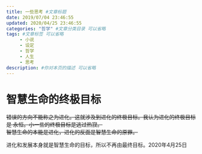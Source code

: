 ```yaml
---
title: 一些思考 #文章标题
date: 2019/07/04 23:46:55
updated: 2020/04/25 23:46:55
categories: "哲学" #文章分类目录 可以省略
tags: #文章标签 可以省略
     - 小说
     - 设定
     - 哲学
     - 人生
     - 思考
description: #你对本页的描述 可以省略
---
```


# 智慧生命的终极目标
~~错误的方向不能称之为进化。这就涉及到进化的终极目标。我认为进化的终极目标是 永恒。小一些的终极目标是逃过热寂。  
智慧生命的本能是进化，进化的反面是智慧生命的原罪。~~  

进化和发展本身就是智慧生命的目标，所以不再由最终目标。2020年4月25日